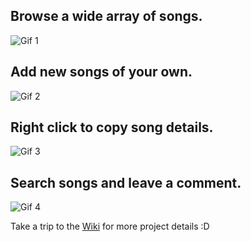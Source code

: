 ## Browse a wide array of songs.
![Gif 1](https://github.com/MasterGrant137/Erudite/blob/main/frontend/public/images/readme_gif_1.gif?raw=true)

## Add new songs of your own.
![Gif 2](https://github.com/MasterGrant137/Erudite/blob/main/frontend/public/images/readme_gif_2.gif?raw=true)

## Right click to copy song details.
![Gif 3](https://github.com/MasterGrant137/Erudite/blob/main/frontend/public/images/readme_gif_3.gif?raw=true)

## Search songs and leave a comment.
![Gif 4](https://github.com/MasterGrant137/Erudite/blob/main/frontend/public/images/readme_gif_4.gif?raw=true)

Take a trip to the [Wiki](https://github.com/MasterGrant137/Erudite/wiki) for more project details :D
